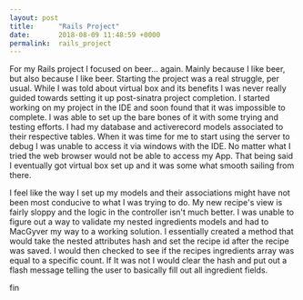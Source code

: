 ```yaml
---
layout: post
title:      "Rails Project"
date:       2018-08-09 11:48:59 +0000
permalink:  rails_project
---
```



For my Rails project I focused on beer... again. Mainly because I like beer, but also because I like beer. Starting the project was a real struggle, per usual. While I was told about virtual box and its benefits I was never really guided towards setting it up post-sinatra project completion. I started working on my project in the IDE and soon found that it was impossible to complete. I was able to set up the bare bones of it with some trying and testing efforts. I had my database and activerecord models associated to their respective tables. When it was time for me to start using the server to debug I was unable to access it via windows with the IDE. No matter what I tried the web browser would not be able to access my App. That being said I eventually got virtual box set up and it was some what smooth sailing from there. 

I feel like the way I set up my models and their associations might have not been most conducive to what I was trying to do. My new recipe's view is fairly sloppy and the logic in the controller isn't much better. I was unable to figure out a way to validate my nested ingredients models and had to MacGyver my way to a working solution. I essentially created a method that would take the nested attributes hash and set the recipe id after the recipe was saved. I would then checked to see if the recipes ingredients array was equal to a specific count. If It was not I would clear the hash and put out a flash message telling the user to basically fill out all ingredient fields. 

fin

